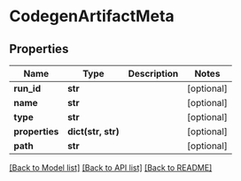 # CodegenArtifactMeta

## Properties
Name | Type | Description | Notes
------------ | ------------- | ------------- | -------------
**run_id** | **str** |  | [optional] 
**name** | **str** |  | [optional] 
**type** | **str** |  | [optional] 
**properties** | **dict(str, str)** |  | [optional] 
**path** | **str** |  | [optional] 

[[Back to Model list]](../README.md#documentation-for-models) [[Back to API list]](../README.md#documentation-for-api-endpoints) [[Back to README]](../README.md)



